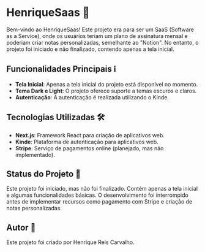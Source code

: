 # HenriqueSaas 🚀

Bem-vindo ao HenriqueSaas! Este projeto era para ser um SaaS (Software as a Service), onde os usuários teriam um plano de assinatura mensal e poderiam criar notas personalizadas, semelhante ao "Notion". No entanto, o projeto foi iniciado e não finalizado, contendo apenas a tela inicial.

## Funcionalidades Principais ℹ️

- **Tela Inicial**: Apenas a tela inicial do projeto está disponível no momento.
- **Tema Dark e Light**: O projeto oferece suporte a temas escuros e claros.
- **Autenticação**: A autenticação é realizada utilizando o Kinde.

## Tecnologias Utilizadas 🛠️

- **Next.js**: Framework React para criação de aplicativos web.
- **Kinde**: Plataforma de autenticação para aplicativos web.
- **Stripe**: Serviço de pagamentos online (planejado, mas não implementado).

## Status do Projeto 🛑

Este projeto foi iniciado, mas não foi finalizado. Contém apenas a tela inicial e algumas funcionalidades básicas. O desenvolvimento foi interrompido antes de implementar recursos como pagamento com Stripe e criação de notas personalizadas.

## Autor 📝

Este projeto foi criado por Henrique Reis Carvalho.
